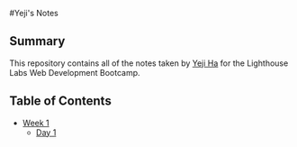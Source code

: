 #Yeji's Notes

## Summary 

This repository contains all of the notes taken by [Yeji Ha](https://github.com/yeji2060) for the Lighthouse Labs Web Development Bootcamp.

## Table of Contents
* [Week 1](/Week_1/)
  * [Day 1](/Week_1/Day_1)